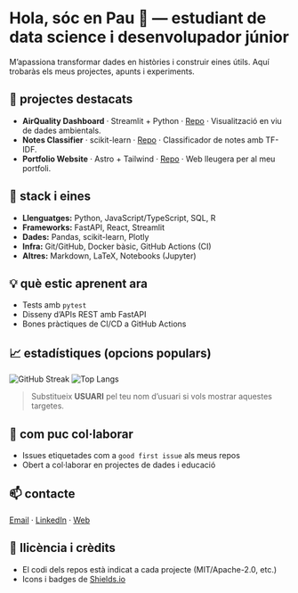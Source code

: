 <!-- Breu tagline amb què et defineixes -->
# Hola, sóc en Pau 👋 — estudiant de data science i desenvolupador júnior

M’apassiona transformar dades en històries i construir eines útils. Aquí trobaràs els meus projectes, apunts i experiments.

## 🚀 projectes destacats
- **AirQuality Dashboard** · Streamlit + Python · [Repo](https://github.com/usuari/airquality-dashboard) · Visualització en viu de dades ambientals.
- **Notes Classifier** · scikit-learn · [Repo](https://github.com/usuari/notes-classifier) · Classificador de notes amb TF-IDF.
- **Portfolio Website** · Astro + Tailwind · [Repo](https://github.com/usuari/portfolio) · Web lleugera per al meu portfoli.

## 🧰 stack i eines
- **Llenguatges:** Python, JavaScript/TypeScript, SQL, R
- **Frameworks:** FastAPI, React, Streamlit
- **Dades:** Pandas, scikit-learn, Plotly
- **Infra:** Git/GitHub, Docker bàsic, GitHub Actions (CI)
- **Altres:** Markdown, LaTeX, Notebooks (Jupyter)

## 💡 què estic aprenent ara
- Tests amb `pytest`
- Disseny d’APIs REST amb FastAPI
- Bones pràctiques de CI/CD a GitHub Actions

## 📈 estadístiques (opcions populars)
![GitHub Streak](https://streak-stats.demolab.com?user=USUARI&hide_border=true)
![Top Langs](https://github-readme-stats.vercel.app/api/top-langs/?username=USUARI&layout=compact&hide_border=true)

> Substitueix **USUARI** pel teu nom d’usuari si vols mostrar aquestes targetes.

## 🤝 com puc col·laborar
- Issues etiquetades com a `good first issue` als meus repos
- Obert a col·laborar en projectes de dades i educació

## 📫 contacte
[Email](mailto:pau.ds@example.com) · [LinkedIn](https://www.linkedin.com/in/pau-ds) · [Web](https://pau.dev)

## 📝 llicència i crèdits
- El codi dels repos està indicat a cada projecte (MIT/Apache-2.0, etc.)
- Icons i badges de [Shields.io](https://shields.io/)
